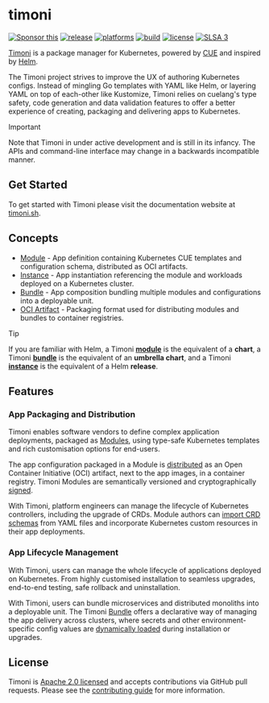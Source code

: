 # timoni

[![Sponsor this](https://img.shields.io/static/v1?label=Sponsor&message=%E2%9D%A4&logo=GitHub&link=https://github.com/sponsors/stefanprodan)](https://github.com/sponsors/stefanprodan)
[![release](https://img.shields.io/github/release/stefanprodan/timoni/all.svg)](https://github.com/stefanprodan/timoni/releases)
[![platforms](https://img.shields.io/badge/platforms-linux|macos|windows-9cf.svg)](https://timoni.sh/install)
[![build](https://github.com/stefanprodan/timoni/workflows/build/badge.svg)](https://github.com/stefanprodan/timoni/actions)
[![license](https://img.shields.io/github/license/stefanprodan/timoni.svg)](https://github.com/stefanprodan/timoni/blob/main/LICENSE)
[![SLSA 3](https://slsa.dev/images/gh-badge-level3.svg)](https://slsa.dev)

[Timoni](https://timoni.sh) is a package manager for Kubernetes,
powered by [CUE](https://cuelang.org/)
and inspired by [Helm](https://helm.sh/).

The Timoni project strives to improve the UX of authoring Kubernetes configs.
Instead of mingling Go templates with YAML like Helm,
or layering YAML on top of each-other like Kustomize,
Timoni relies on cuelang's type safety, code generation and data validation features
to offer a better experience of creating, packaging and delivering apps to Kubernetes.

> [!IMPORTANT]
> Note that Timoni in under active development and is still in its infancy.
> The APIs and command-line interface may change in a backwards incompatible manner.

## Get Started

To get started with Timoni please visit the documentation website at [timoni.sh](https://timoni.sh/quickstart/).

## Concepts

- [Module](https://timoni.sh/concepts/#module) - App definition containing Kubernetes CUE templates and configuration schema, distributed as OCI artifacts.
- [Instance](https://timoni.sh/concepts/#instance) - App instantiation referencing the module and workloads deployed on a Kubernetes cluster.
- [Bundle](https://timoni.sh/concepts/#bundle) - App composition bundling multiple modules and configurations into a deployable unit.
- [OCI Artifact](https://timoni.sh/concepts/#artifact) - Packaging format used for distributing modules and bundles to container registries.

> [!TIP]
> If you are familiar with Helm, a Timoni **[module](https://timoni.sh/module/)** is the equivalent of a **chart**,
> a Timoni **[bundle](https://timoni.sh/bundle/)** is the equivalent of an **umbrella chart**,
> and a Timoni **[instance](https://timoni.sh/concepts/#instance)** is the equivalent of a Helm **release**.

## Features

### App Packaging and Distribution

Timoni enables software vendors to define complex application deployments,
packaged as [Modules](https://timoni.sh/module/), using type-safe
Kubernetes templates and rich customisation options for end-users.

The app configuration packaged in a Module is
[distributed](https://timoni.sh/cue/module/publishing/) as an
Open Container Initiative (OCI) artifact, next to the app images,
in a container registry. Timoni Modules are semantically versioned
and cryptographically [signed](https://timoni.sh/cue/module/signing/).

With Timoni, platform engineers can manage the lifecycle of Kubernetes
controllers, including the upgrade of CRDs. Module authors can
[import CRD schemas](https://timoni.sh/cue/module/custom-resources/)
from YAML files and incorporate Kubernetes custom resources
in their app deployments.

### App Lifecycle Management

With Timoni, users can manage the whole lifecycle of applications deployed on Kubernetes.
From highly customised installation to seamless upgrades,
end-to-end testing, safe rollback and uninstallation.

With Timoni, users can bundle microservices and distributed monoliths into a deployable unit.
The Timoni [Bundle](https://timoni.sh/bundle/) offers a declarative way of managing
the app delivery across clusters, where secrets and other environment-specific config
values are [dynamically loaded](https://timoni.sh/bundle-runtime/) during installation or upgrades.

## License

Timoni is [Apache 2.0 licensed](LICENSE) and accepts contributions via GitHub pull requests.
Please see the [contributing guide](CONTRIBUTING.md) for more information.
